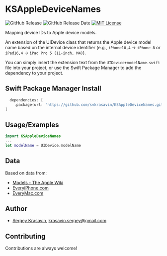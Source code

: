 # KSAppleDeviceNames

![GitHub Release](https://img.shields.io/github/v/release/svkrasavin/KSAppleDeviceNames)
![GitHub Release Date](https://img.shields.io/github/release-date/svkrasavin/KSAppleDeviceNames)
[![MIT License](https://img.shields.io/badge/License-MIT-green.svg)](https://choosealicense.com/licenses/mit/) 

Mapping device IDs to Apple device models.

An extension of the UIDevice class that returns the Apple device model name based on the internal device identifier (e.g., `iPhone10,4` -> `iPhone 8` or `iPad16,4` -> `iPad Pro 5 (11-inch, M4)`).

You can simply insert the extension text from the `UIDevice+modelName.swift` file into your project, or use the Swift Package Manager to add the dependency to your project.

## Swift Package Manager Install

```swift
  dependencies: [
    .package(url: "https://github.com/svkrasavin/KSAppleDeviceNames.git", .upToNextMajor(from: "1.0.0"))
]
```

## Usage/Examples

```swift
import KSAppleDeviceNames
...
let modelName = UIDevice.modelName
```

## Data

Based on data from:

* [Models - The Apple Wiki](https://theapplewiki.com/wiki/Models)
* [EveryiPhone.com](https://everymac.com/systems/apple/iphone/index-iphone-specs.html)
* [EveryMac.com](https://everymac.com)

## Author

- [Sergey Krasavin](https://www.github.com/svkrasavin), <krasavin.sergey@gmail.com>

## Contributing

Contributions are always welcome!
